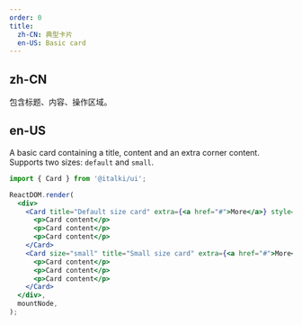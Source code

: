```yaml
---
order: 0
title:
  zh-CN: 典型卡片
  en-US: Basic card
---
```


## zh-CN

包含标题、内容、操作区域。

## en-US

A basic card containing a title, content and an extra corner content. Supports two sizes: `default` and `small`.

```jsx
import { Card } from '@italki/ui';

ReactDOM.render(
  <div>
    <Card title="Default size card" extra={<a href="#">More</a>} style={{ width: 300 }}>
      <p>Card content</p>
      <p>Card content</p>
      <p>Card content</p>
    </Card>
    <Card size="small" title="Small size card" extra={<a href="#">More</a>} style={{ width: 300 }}>
      <p>Card content</p>
      <p>Card content</p>
      <p>Card content</p>
    </Card>
  </div>,
  mountNode,
);
```

<style>
.code-box-demo p {
  margin: 0;
}
#components-card-demo-basic .ant-card { margin-bottom: 30px; }
</style>
